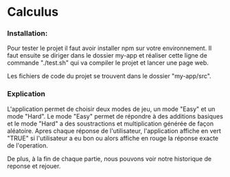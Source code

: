 # Calculus

<h3 align="left">Installation:</h3>
Pour tester le projet il faut avoir installer npm sur votre environnement. 
Il faut ensuite se diriger dans le dossier my-app et  réaliser  cette ligne de commande "./test.sh" qui va compiler le projet et lancer une page web.

Les fichiers de code du projet se trouvent dans le dossier "my-app/src".

<h3 align="left">Explication</h3>
L'application permet de choisir deux modes de jeu, un mode "Easy" et un mode "Hard". 
Le mode "Easy" permet de répondre à des additions basiques et le mode "Hard" a des soustractions et multiplication générée de façon aléatoire.
Apres chaque réponse de l'utilisateur, l'application affiche en vert "TRUE" si l'utilisateur a eu bon ou alors affiche en rouge la réponse exacte de l'operation.

De plus, à la fin de chaque partie, nous pouvons voir notre historique de reponse et rejouer.

